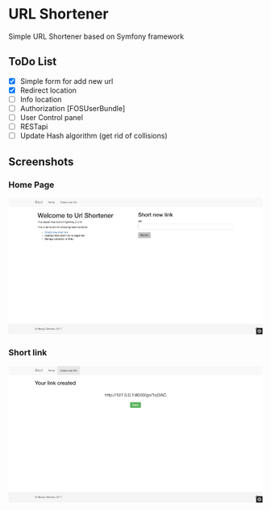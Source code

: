 URL Shortener
=========

Simple URL Shortener based on Symfony framework


## ToDo List
- [x] Simple form for add new url
- [x] Redirect location
- [ ] Info location
- [ ] Authorization [FOSUserBundle]
- [ ] User Control panel
- [ ] RESTapi
- [ ] Update Hash algorithm (get rid of collisions)

## Screenshots
### Home Page
![Home Page](screens/home_page.png)

### Short link
![New Link](screens/generated_link.png)